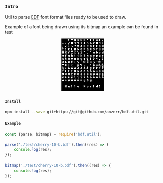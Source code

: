 
### `Intro`
Util to parse [BDF](https://en.wikipedia.org/wiki/Glyph_Bitmap_Distribution_Format) font format files ready to be used to draw.

Example of a font being drawn using its bitmap an example can be found in test
<div style="text-align:center"><img src="https://raw.githubusercontent.com/anzerr/bdf.util/master/test/example.bmp" /></div>

#### `Install`
``` bash
npm install --save git+https://git@github.com/anzerr/bdf.util.git
```

#### `Example`
``` javascript
const {parse, bitmap} = require('bdf.util');

parse('./test/cherry-10-b.bdf').then((res) => {
	console.log(res);
});

bitmap('./test/cherry-10-b.bdf').then((res) => {
	console.log(res);
});
```